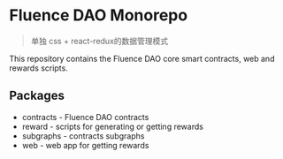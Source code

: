 # Fluence DAO Monorepo

> 单独 css + react-redux的数据管理模式

This repository contains the Fluence DAO core smart contracts, web and rewards scripts.

## Packages

* contracts - Fluence DAO contracts
* reward - scripts for generating or getting rewards
* subgraphs - contracts subgraphs
* web - web app for getting rewards
